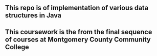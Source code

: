 ## This repo is of implementation of various data structures in Java 
## This coursework is the from the final sequence of courses at Montgomery County Community College
